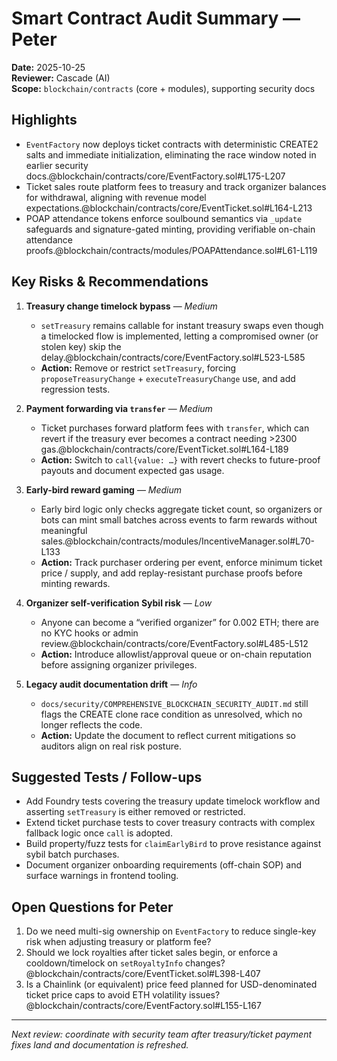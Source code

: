 # Smart Contract Audit Summary — Peter

**Date:** 2025-10-25  
**Reviewer:** Cascade (AI)  
**Scope:** `blockchain/contracts` (core + modules), supporting security docs

## Highlights
- `EventFactory` now deploys ticket contracts with deterministic CREATE2 salts and immediate initialization, eliminating the race window noted in earlier security docs.@blockchain/contracts/core/EventFactory.sol#L175-L207
- Ticket sales route platform fees to treasury and track organizer balances for withdrawal, aligning with revenue model expectations.@blockchain/contracts/core/EventTicket.sol#L164-L213
- POAP attendance tokens enforce soulbound semantics via `_update` safeguards and signature-gated minting, providing verifiable on-chain attendance proofs.@blockchain/contracts/modules/POAPAttendance.sol#L61-L119

## Key Risks & Recommendations
1. **Treasury change timelock bypass** — *Medium*
   - `setTreasury` remains callable for instant treasury swaps even though a timelocked flow is implemented, letting a compromised owner (or stolen key) skip the delay.@blockchain/contracts/core/EventFactory.sol#L523-L585
   - **Action:** Remove or restrict `setTreasury`, forcing `proposeTreasuryChange` + `executeTreasuryChange` use, and add regression tests.

2. **Payment forwarding via `transfer`** — *Medium*
   - Ticket purchases forward platform fees with `transfer`, which can revert if the treasury ever becomes a contract needing >2300 gas.@blockchain/contracts/core/EventTicket.sol#L164-L189
   - **Action:** Switch to `call{value: …}` with revert checks to future-proof payouts and document expected gas usage.

3. **Early-bird reward gaming** — *Medium*
   - Early bird logic only checks aggregate ticket count, so organizers or bots can mint small batches across events to farm rewards without meaningful sales.@blockchain/contracts/modules/IncentiveManager.sol#L70-L133
   - **Action:** Track purchaser ordering per event, enforce minimum ticket price / supply, and add replay-resistant purchase proofs before minting rewards.

4. **Organizer self-verification Sybil risk** — *Low*
   - Anyone can become a “verified organizer” for 0.002 ETH; there are no KYC hooks or admin review.@blockchain/contracts/core/EventFactory.sol#L485-L512
   - **Action:** Introduce allowlist/approval queue or on-chain reputation before assigning organizer privileges.

5. **Legacy audit documentation drift** — *Info*
   - `docs/security/COMPREHENSIVE_BLOCKCHAIN_SECURITY_AUDIT.md` still flags the CREATE clone race condition as unresolved, which no longer reflects the code.
   - **Action:** Update the document to reflect current mitigations so auditors align on real risk posture.

## Suggested Tests / Follow-ups
- Add Foundry tests covering the treasury update timelock workflow and asserting `setTreasury` is either removed or restricted.
- Extend ticket purchase tests to cover treasury contracts with complex fallback logic once `call` is adopted.
- Build property/fuzz tests for `claimEarlyBird` to prove resistance against sybil batch purchases.
- Document organizer onboarding requirements (off-chain SOP) and surface warnings in frontend tooling.

## Open Questions for Peter
1. Do we need multi-sig ownership on `EventFactory` to reduce single-key risk when adjusting treasury or platform fee?
2. Should we lock royalties after ticket sales begin, or enforce a cooldown/timelock on `setRoyaltyInfo` changes?@blockchain/contracts/core/EventTicket.sol#L398-L407
3. Is a Chainlink (or equivalent) price feed planned for USD-denominated ticket price caps to avoid ETH volatility issues?@blockchain/contracts/core/EventFactory.sol#L155-L167

---
*Next review: coordinate with security team after treasury/ticket payment fixes land and documentation is refreshed.*

